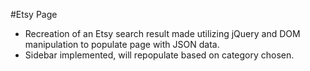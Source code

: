 #Etsy Page
- Recreation of an Etsy search result made utilizing jQuery and DOM manipulation to populate page with JSON data.
- Sidebar implemented, will repopulate based on category chosen.